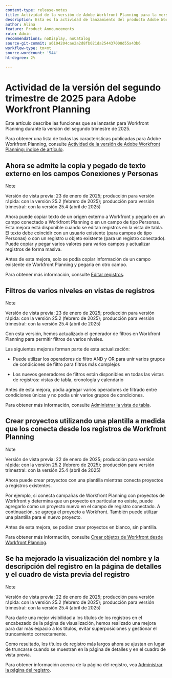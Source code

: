 ```yaml
---
content-type: release-notes
title: Actividad de la versión de Adobe Workfront Planning para la versión 25.2
description: Esta es la actividad de lanzamiento del producto Adobe Workfront Planning para el segundo trimestre de 2025.
author: Alina
feature: Product Announcements
role: Admin
recommendations: noDisplay, noCatalog
source-git-commit: a6104204cae2a2d8fb021da254437008d55a43b6
workflow-type: tm+mt
source-wordcount: '544'
ht-degree: 2%

---
```


# Actividad de la versión del segundo trimestre de 2025 para Adobe Workfront Planning

Este artículo describe las funciones que se lanzarán para Workfront Planning durante la versión del segundo trimestre de 2025.

<!--keep the sentence below for all future quarterly release pages-->

Para obtener una lista de todas las características publicadas para Adobe Workfront Planning, consulte [Actividad de la versión de Adobe Workfront Planning: índice de artículo](/help/quicksilver/product-announcements/product-releases/planning-release-activity/planning-release-activity-article-index.md).

## Ahora se admite la copia y pegado de texto externo en los campos Conexiones y Personas

>[!NOTE]
>
>Versión de vista previa: 23 de enero de 2025; producción para versión rápida: con la versión 25.2 (febrero de 2025); producción para versión trimestral: con la versión 25.4 (abril de 2025)

Ahora puede copiar texto de un origen externo a Workfront y pegarlo en un campo conectado a Workfront Planning o en un campo de tipo Personas. Esta mejora está disponible cuando se editan registros en la vista de tabla.  El texto debe coincidir con un usuario existente (para campos de tipo Personas) o con un registro u objeto existente (para un registro conectado). Puede copiar y pegar varios valores para varios campos y actualizar registros de forma masiva.

Antes de esta mejora, solo se podía copiar información de un campo existente de Workfront Planning y pegarla en otro campo.

Para obtener más información, consulte [Editar registros](/help/quicksilver/planning/records/edit-records.md).

## Filtros de varios niveles en vistas de registros

>[!NOTE]
>
>Versión de vista previa: 23 de enero de 2025; producción para versión rápida: con la versión 25.2 (febrero de 2025); producción para versión trimestral: con la versión 25.4 (abril de 2025)

Con esta versión, hemos actualizado el generador de filtros en Workfront Planning para permitir filtros de varios niveles.

Las siguientes mejoras forman parte de esta actualización:

* Puede utilizar los operadores de filtro AND y OR para unir varios grupos de condiciones de filtro para filtros más complejos

* Los nuevos generadores de filtros están disponibles en todas las vistas de registros: vistas de tabla, cronología y calendario

Antes de esta mejora, podía agregar varios operadores de filtrado entre condiciones únicas y no podía unir varios grupos de condiciones.

Para obtener más información, consulte [Administrar la vista de tabla](/help/quicksilver/planning/views/manage-the-table-view.md).

## Crear proyectos utilizando una plantilla a medida que los conecta desde los registros de Workfront Planning

>[!NOTE]
>
>Versión de vista previa: 22 de enero de 2025; producción para versión rápida: con la versión 25.2 (febrero de 2025); producción para versión trimestral: con la versión 25.4 (abril de 2025)

Ahora puede crear proyectos con una plantilla mientras conecta proyectos a registros existentes.

Por ejemplo, si conecta campañas de Workfront Planning con proyectos de Workfront y determina que un proyecto en particular no existe, puede agregarlo como un proyecto nuevo en el campo de registro conectado. A continuación, se agrega el proyecto a Workfront. También puede utilizar una plantilla para el nuevo proyecto.

Antes de esta mejora, se podían crear proyectos en blanco, sin plantilla.

Para obtener más información, consulte [Crear objetos de Workfront desde Workfront Planning](/help/quicksilver/planning/records/create-workfront-objects-from-workfront-planning.md).

## Se ha mejorado la visualización del nombre y la descripción del registro en la página de detalles y el cuadro de vista previa del registro

>[!NOTE]
>
>Versión de vista previa: 22 de enero de 2025; producción para versión rápida: con la versión 25.2 (febrero de 2025); producción para versión trimestral: con la versión 25.4 (abril de 2025)

Para darle una mejor visibilidad a los títulos de los registros en el encabezado de la página de visualización, hemos realizado una mejora para dar más espacio a los títulos, evitar superposiciones y gestionar el truncamiento correctamente.

Como resultado, los títulos de registro más largos ahora se ajustan en lugar de truncarse cuando se muestran en la página de detalles y en el cuadro de vista previa.

Para obtener información acerca de la página del registro, vea [Administrar la página del registro](/help/quicksilver/planning/records/manage-the-record-page.md).
